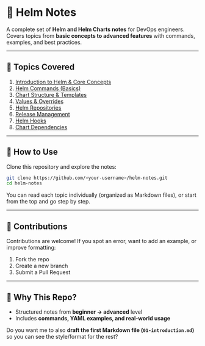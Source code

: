 

# 📘 Helm Notes 

A complete set of **Helm and Helm Charts notes** for DevOps engineers.  
Covers topics from **basic concepts to advanced features** with commands, examples, and best practices.

---

## 📂 Topics Covered

1. [Introduction to Helm & Core Concepts]((https://github.com/niza23/Helm/blob/main/01-introduction.md))
2. [Helm Commands (Basics)](02-basic-commands.md)
3. [Chart Structure & Templates](03-chart-structure.md)
4. [Values & Overrides](04-values-overrides.md)
5. [Helm Repositories](05-repositories.md)
6. [Release Management](06-release-management.md)
7. [Helm Hooks](07-hooks.md)
8. [Chart Dependencies](08-dependencies.md)

---

## 🚀 How to Use

Clone this repository and explore the notes:

```bash
git clone https://github.com/<your-username>/helm-notes.git
cd helm-notes
````

You can read each topic individually (organized as Markdown files), or start from the top and go step by step.

---

## 🤝 Contributions

Contributions are welcome! If you spot an error, want to add an example, or improve formatting:

1. Fork the repo
2. Create a new branch
3. Submit a Pull Request

---

## 📌 Why This Repo?

* Structured notes from **beginner → advanced** level
* Includes **commands, YAML examples, and real-world usage**


Do you want me to also **draft the first Markdown file (`01-introduction.md`)** so you can see the style/format for the rest?
```

